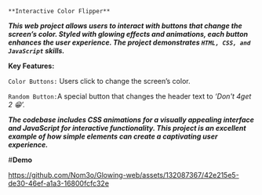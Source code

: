 `**Interactive Color Flipper**`

***This web project allows users to interact with buttons that change the screen’s color. Styled with glowing effects and animations, each button enhances the user experience. The project demonstrates `HTML, CSS, and JavaScript` skills.***

**Key Features:**

`Color Buttons:`
Users click to change the screen’s color.

`Random Button:`A special button that changes the header text to _‘Don't 4get 2 😁’._


***The codebase includes CSS animations for a visually appealing interface and JavaScript for interactive functionality. This project is an excellent example of how simple elements can create a captivating user experience.***

#**Demo**

https://github.com/Nom3o/Glowing-web/assets/132087367/42e215e5-de30-46ef-a1a3-16800fcfc32e
